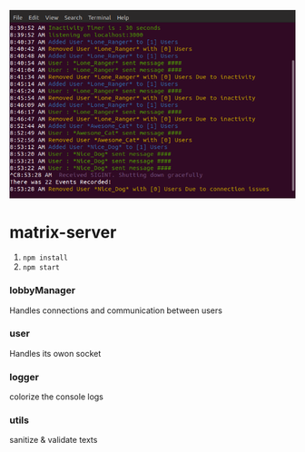 ![Alt text](https://github.com/msqaddura/matrix-server/blob/master/Terminal.png?raw=true "Screen Shot")

# matrix-server
1) `npm install`
2) `npm start`


### lobbyManager
Handles connections and communication between users

### user
Handles its owon socket

### logger
colorize the console logs

### utils
sanitize & validate texts
